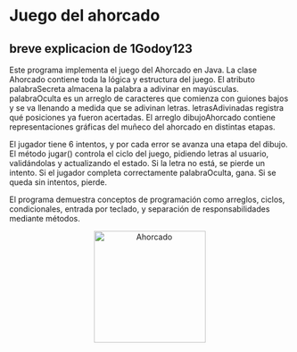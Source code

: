 # Juego del ahorcado
## breve explicacion de 1Godoy123

Este programa implementa el juego del Ahorcado en Java. La clase Ahorcado contiene toda la lógica y estructura del juego. El atributo palabraSecreta almacena la palabra a adivinar en mayúsculas. palabraOculta es un arreglo de caracteres que comienza con guiones bajos y se va llenando a medida que se adivinan letras. letrasAdivinadas registra qué posiciones ya fueron acertadas. El arreglo dibujoAhorcado contiene representaciones gráficas del muñeco del ahorcado en distintas etapas.

El jugador tiene 6 intentos, y por cada error se avanza una etapa del dibujo. El método jugar() controla el ciclo del juego, pidiendo letras al usuario, validándolas y actualizando el estado. Si la letra no está, se pierde un intento. Si el jugador completa correctamente palabraOculta, gana. Si se queda sin intentos, pierde.

El programa demuestra conceptos de programación como arreglos, ciclos, condicionales, entrada por teclado, y separación de responsabilidades mediante métodos.

<p align="center">
  <img src="https://github.com/user-attachments/assets/0a20471f-a05c-4741-96c4-e388a83a4f06" alt="Ahorcado" width="200"/>
</p>
